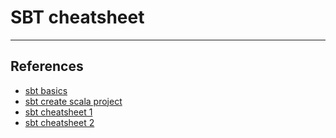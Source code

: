 # SBT cheatsheet

---

## References

- [sbt basics](https://egkatzioura.com/2017/05/01/sbt-basics/)
- [sbt create scala project](https://bartek-blog.github.io/scala/2018/07/11/how-to-create-scala-project-with-sbt.html)
- [sbt cheatsheet 1](https://github.com/lolski/sbt-cheatsheet)
- [sbt cheatsheet 2](https://www.john-cd.com/cheatsheets/Scala/sbt/)
